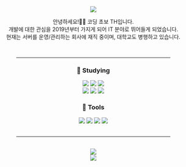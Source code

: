 <div align=center>
 <img src="https://capsule-render.vercel.app/api?type=waving&color=gradient&customColorList=3&height=250&section=header&text=Hello%World!&fontSize=50" />
 <p>
  안녕하세요!🙇‍♂️ 코딩 초보 TH입니다.<br>
  개발에 대한 관심을 2019년부터 가지게 되어 IT 분야로 뛰어들게 되었습니다.<br>
  현재는 서버를 운영/관리하는 회사에 재직 중이며, 대학교도 병행하고 있습니다.<br>
  
 </p>
 
 <br/>
 <hr width="80%" noshade />
 
 <div>
  <h3>📄 Studying </h3>
   <img src="https://img.shields.io/badge/Python-ffffff?style=flat-square&logo=Python&logoColor=ffffff&labelColor=3776AB&color=3776AB"/>
   <img src="https://img.shields.io/badge/C++-ffffff?style=flat-square&logo=c%2B%2B&logoColor=ffffff&labelColor=00599C&color=00599C"/>
   <img src="https://img.shields.io/badge/Linux-ffffff?style=flat-square&logo=Linux&logoColor=ffffff&labelColor=FF9436&color=FF9436"/>
  <br/>
   <img src="https://img.shields.io/badge/HTML5-ffffff?style=flat-square&logo=HTML5&logoColor=ffffff&labelColor=E34F26&color=E34F26"/>
   <img src="https://img.shields.io/badge/CSS3-ffffff?style=flat-square&logo=CSS3&logoColor=ffffff&labelColor=1572B6&color=1572B6"/>
   <img src="https://img.shields.io/badge/JavaScript-ffffff?style=flat-square&logo=JavaScript&logoColor=ffffff&labelColor=F7DF1E&color=F7DF1E"/>
 </div>
 
 <div>
  <h3>🧰 Tools </h3>
   <img src="https://img.shields.io/badge/Visual Studio-ffffff?style=flat-square&logo=Visual Studio&logoColor=ffffff&labelColor=5C2D91&color=5C2D91"/>
   <img src="https://img.shields.io/badge/Visual Studio Code-ffffff?style=flat-square&logo=Visual Studio Code&logoColor=ffffff&labelColor=007ACC&color=007ACC"/>
   <img src="https://img.shields.io/badge/GitHub-ffffff?style=flat-square&logo=GitHub&logoColor=ffffff&labelColor=181717&color=181717"/>
   <img src="https://img.shields.io/badge/MySQL-ffffff?style=flat-square&logo=MySQL&logoColor=ffffff&labelColor=4479A1&color=4479A1"/>
 </div>
 
<br/>
<hr width="80%" noshade />
<br/>
 
   <img src="https://github-readme-stats.vercel.app/api?username=Hee611&show_icons=true&title_color=64b3f4&text_color=B2EBF4&bg_color=353535" />
 
<br/>
 
 <img src="https://capsule-render.vercel.app/api?type=waving&color=gradient&customColorList=3&height=190&section=footer" />
</div>
<!--
**Hee611/Hee611** is a ✨ _special_ ✨ repository because its `README.md` (this file) appears on your GitHub profile.

Here are some ideas to get you started:

- 🔭 I’m currently working on ...
- 🌱 I’m currently learning ...
- 👯 I’m looking to collaborate on ...
- 🤔 I’m looking for help with ...
- 💬 Ask me about ...
- 📫 How to reach me: ...
- 😄 Pronouns: ...
- ⚡ Fun fact: ...
-->
